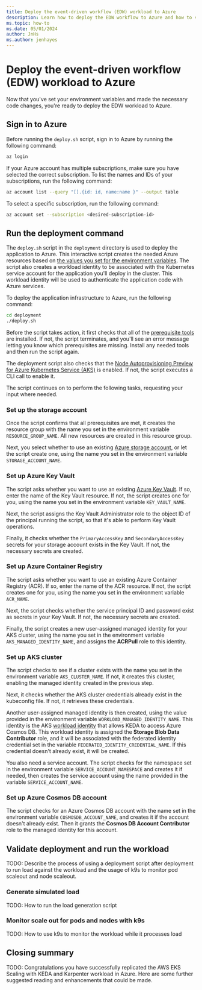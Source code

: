 ```yaml
---
title: Deploy the event-driven workflow (EDW) workload to Azure
description: Learn how to deploy the EDW workflow to Azure and how to validate your deployment.
ms.topic: how-to
ms.date: 05/01/2024
author: JnHs
ms.author: jenhayes
---
```


# Deploy the event-driven workflow (EDW) workload to Azure

Now that you've set your environment variables and made the necessary code changes, you're ready to deploy the EDW workload to Azure.

## Sign in to Azure

Before running the `deploy.sh` script, sign in to Azure by running the following command:

```bash
az login
```

If your Azure account has multiple subscriptions, make sure you have selected the correct subscription. To list the names and IDs of your subscriptions, run the following command:

```bash
az account list --query "[].{id: id, name:name }" --output table
```

To select a specific subscription, run the following command:

```bash
az account set --subscription <desired-subscription-id>
```

## Run the deployment command

The `deploy.sh` script in the `deployment` directory is used to deploy the application to Azure. This interactive script creates the needed Azure resources based on [the values you set for the environment variables](eks-edw-prepare.md#set-environment-variables). The script also creates a workload identity to be associated with the Kubernetes service account for the application you'll deploy in the cluster. This workload identity will be used to authenticate the application code with Azure services.

To deploy the application infrastructure to Azure, run the following command:

```bash
cd deployment
./deploy.sh
```

Before the script takes action, it first checks that all of the [prerequisite tools](eks-edw-overview.md#prerequisites) are installed. If not, the script terminates, and you'll see an error message letting you know which prerequisites are missing. Install any needed tools and then run the script again.

The deployment script also checks that the [Node Autoprovisioning Preview for Azure Kubernetes Service (AKS)](/azure/aks/node-autoprovision) is enabled. If not, the script executes a CLI call to enable it.

The script continues on to perform the following tasks, requesting your input where needed.

### Set up the storage account

Once the script confirms that all prerequisites are met, it creates the resource group with the name you set in the environment variable `RESOURCE_GROUP_NAME`. All new resources are created in this resource group.

Next, you select whether to use an existing [Azure storage account](/azure/storage/common/storage-account-overview), or let the script create one, using the name you set in the environment variable `STORAGE_ACCOUNT_NAME`.

### Set up Azure Key Vault

The script asks whether you want to use an existing [Azure Key Vault](/azure/key-vault/general/basic-concepts). If so, enter the name of the Key Vault resource. If not, the script creates one for you, using the name you set in the environment variable `KEY_VAULT_NAME`.

Next, the script assigns the Key Vault Administrator role to the object ID of the principal running the script, so that it's able to perform Key Vault operations.

Finally, it checks whether the `PrimaryAccessKey` and `SecondaryAccessKey` secrets for your storage account exists in the Key Vault. If not, the necessary secrets are created.

### Set up Azure Container Registry

The script asks whether you want to use an existing Azure Container Registry (ACR). If so, enter the name of the ACR resource. If not, the script creates one for you, using the name you set in the environment variable `ACR_NAME`.

Next, the script checks whether the service principal ID and password exist as secrets in your Key Vault. If not, the necessary secrets are created.

Finally, the script creates a new user-assigned managed identity for your AKS cluster, using the name you set in the environment variable `AKS_MANAGED_IDENTITY_NAME`, and assigns the **ACRPull** role to this identity.

### Set up AKS cluster

The script checks to see if a cluster exists with the name you set in the environment variable `AKS_CLUSTER_NAME`. If not, it creates this cluster, enabling the managed identity created in the previous step.

Next, it checks whether the AKS cluster credentials already exist in the kubeconfig file. If not, it retrieves these credentials.

Another  user-assigned managed identity is then created, using the value provided in the environment variable `WORKLOAD_MANAGED_IDENTITY_NAME`. This identity is the AKS [workload identity](/entra/workload-id/workload-identities-overview) that allows KEDA to access Azure Cosmos DB. This workload identity is assigned the **Storage Blob Data Contributor** role, and it will be associated with the federated identity credential set in the variable `FEDERATED_IDENTITY_CREDENTIAL_NAME`. If this credential doesn't already exist, it will be created.

You also need a service account. The script checks for the namespace set in the environment variable `SERVICE_ACCOUNT_NAMESPACE` and creates it if needed, then creates the service account using the name provided in the variable `SERVICE_ACCOUNT_NAME`.

### Set up Azure Cosmos DB account

The script checks for an Azure Cosmos DB account with the name set in the environment variable `COSMOSDB_ACCOUNT_NAME`, and creates it if the account doesn't already exist. Then it grants the **Cosmos DB Account Contributor** role to the managed identity for this account.

## Validate deployment and run the workload

TODO: Describe the process of using a deployment script after deployment to run load against the workload and the usage of k9s to monitor pod scaleout and node scaleout.

### Generate simulated load

TODO: How to run the load generation script

### Monitor scale out for pods and nodes with k9s

TODO: How to use k9s to monitor the workload while it processes load

## Closing summary

TODO: Congratulations you have successfully replicated the AWS EKS Scaling with KEDA and Karpenter workload in Azure. Here are some further suggested reading and enhancements that could be made.
